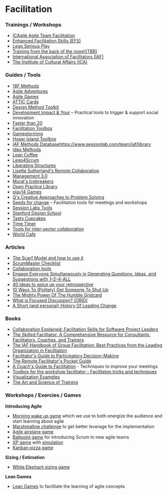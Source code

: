 # Facilitation
### Trainings / Workshops
- [ICAgile Agile Team Facilitation](https://www.ntuclearninghub.com/en-gb/-/course/icagile-agile-team-facilitation)
- [Enhanced Facilitation Skills (EFS)](https://pivotal-learning.com/public-courses/)
- [Lego Serious Play](https://www.serious.global/learn/lego-serious-play-facilitator-training/singapore/)
- [Training from the back of the room!(TBR)](https://www.bowperson.com/)
- [International Association of Facilitators (IAF)](https://www.iaf-world.org/site/)
- [The Institute of Cultural Affairs (ICA)](https://ica-uk.org.uk/course/)

### Guides / Tools
- [18F Methods](https://methods.18f.gov/)
- [Agile Adventures](https://trello.com/b/B0PX6v4j/agile-adventures)
- [Agile Games](https://groups.google.com/g/agilegames)
- [ATTIC Cards](https://attic.bcpsqc.ca/cards/)
- [Design Method Toolkit](https://toolkits.dss.cloud/design/)
- [Development Impact & Your](https://diytoolkit.org/tools/) – Practical tools to trigger & support social innovation
- [Faster than 20](https://fasterthan20.com/)
- [Facilitation Toolbox](https://trello.com/b/oC3oBEvY/facilitation-toolbox)
- [Gamestorming](https://gamestorming.com/)
- [Hyper Island Toolbox](https://toolbox.hyperisland.com/)
- [IAF Methods Database](https://www.sessionlab.com/library/iafmethods)https://www.sessionlab.com/team/iaf/library
- [Ideo Methods](http://www.designkit.org/methods)
- [Lean Coffee](http://leancoffee.org/)
- [Lego4Scrum](https://www.lego4scrum.com/)
- [Liberating Structures](http://www.liberatingstructures.com/ls/)
- [Lisette Sutherland's Remote Collaboration](https://www.collaborationsuperpowers.com/remote-resources/)
- [Management 3.0](https://management30.com/practice/)
- [Mural's Icebreakers](https://www.mural.co/blog/online-warm-ups-energizers)
- [Open Practice Library](https://openpracticelibrary.com/)
- [play14 Games](https://play14.org/games/)
- [Q's Creative Approaches to Problem Solving](https://s20056.pcdn.co/wp-content/uploads/2017/08/Q-community-CAPS-toolkit-2017.pdf)
- [Seeds for change](https://seedsforchange.org.uk/tools.pdf) – Facilitation tools for meetings and workshops
- [Session Labs Tools](https://www.sessionlab.com/library)
- [Stanford Design School](https://dschool.stanford.edu/resources/)
- [Tasty Cupcakes](https://www.tastycupcakes.org/)
- [Time Timer](https://www.timetimer.com/products/time-timer-ios-app)
- [Tools for inter-sector collaboration](https://intersector.com/toolkit/)
- [World Cafe](https://theworldcafe.com/)

### Articles
- [The Scarf Model and how to use it](https://thecollaborationlab.com/blog/the-scarf-model-and-how-to-use-it)
- [ScrumMaster Checklist](https://scrummasterchecklist.org)
- [Collaboration tools](https://andiroberts.com/collaboration-tools/)
- [Engage Everyone Simultaneously in Generating Questions, Ideas, and Suggestions with 1–2–4-ALL](https://medium.com/the-liberators/use-1-2-4-all-to-tap-into-the-collective-brainpower-of-a-group-of-any-size-6cf60ac7a818)
- [40 ideas to spice up your retrospective](https://agilestrides.com/blog/40-ideas-to-spice-up-your-retrospective/)
- [10 Ways To (Politely) Get Someone To Shut Up](http://www.meeting-facilitation.co.uk/blog/files/10-ways-to-get-someone-to-shut-up.html)
- [The Mighty Power Of The Humble Gridcard](http://www.meeting-facilitation.co.uk/blog/files/the-mighty-power-of-the-humble-gridcard.html)
- [What is Focused Discussion? (ORID)](http://www.meeting-facilitation.co.uk/blog/files/focused-discussion.html)
- [A Short (and personal) History Of Leading Change](http://www.meeting-facilitation.co.uk/blog/files/a-short-history-of-leading-change.html)

### Books
- [Collaboration Explained: Facilitation Skills for Software Project Leaders](https://www.amazon.com/Collaboration-Explained-Facilitation-Software-Project/dp/0321268776)
- [The Skilled Facilitator: A Comprehensive Resource for Consultants, Facilitators, Coaches, and Trainers](https://www.amazon.com/Skilled-Facilitator-Comprehensive-Consultants-Facilitators/dp/1119064392)
- [The IAF Handbook of Group Facilitation: Best Practices from the Leading Organization in Facilitation](https://www.amazon.com/IAF-Handbook-Group-Facilitation-Organization/dp/078797160X)
- [Facilitator's Guide to Participatory Decision-Making](https://www.amazon.com/Facilitators-Participatory-Decision-Making-Jossey-bass-Management/dp/1118404955)
- [The Remote Facilitator's Pocket Guide](https://www.amazon.com/Remote-Facilitators-Pocket-Guide/dp/1523089105/)
- [A Coach's Guide to Facilitation](https://leanpub.com/facilitation/read) - Techniques to improve your meetings
- [Toolbox for the workshop facilitator - Facilitaton tricks and techniques](https://docs.google.com/presentation/d/1IMXozj-GgyX8rywJl2XoMW0R6xszGnSG8mTljOTvU7A/edit#slide=id.g9a3dc90cb_217_86)
- [Visualization Examples](https://visualizationexamples.com/)
- [The Art and Science of Training](https://www.amazon.com/Art-Science-Training-Elaine-Biech/dp/1607280949)

### Workshops / Exercies / Games
**Introducing Agile**
- [Morning wake up game](https://www.agilesparks.com/blog/wake-up-in-the-morning-game/) which we use to both energize the audience and start learning about agile
- [Marshmallow challenge](https://dschool.stanford.edu/resources/spaghetti-marshmallow-challenge) to get better leverage for the implementation
- [Agile airplane game](http://gistlabs.com/2011/06/agile-airplane-game/)
- [Ballpoint game](http://dpwhelan.com/blog/uncategorized/learning-scrum-through-the-ball-point-game/) for introducing Scrum to new agile teams
- [XP game](http://www.xp.be/xpgame/) with [simulation](http://agilitrix.com/2009/08/scrum-simulation-xpgame/)
- [Kanban pizza game](https://www.agile42.com/en/training/kanban-pizza-game/)

**Sizing / Estimation**
- [White Elephant sizing game](https://tastycupcakes.org/2009/09/sizing-game/)

**Lean Games**
- [Lean Games](http://www.leansimulations.org/p/huge-list-of-free-lean-games.html) to facilitate the learning of agile concepts

